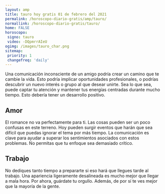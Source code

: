 ```yaml
---
layout: amp
title: tauro hoy gratis 01 de febrero del 2021 
permalink: /horoscopo-diario-gratis/amp/tauro/
normallink: /horoscopo-diario-gratis/tauro/
home: FALSE
horoscopo:
 signo: tauro
 video: -DQpmrrAIeU
ogimg: /images/tauro_char.png
sitemap:
 priority: 1
 changefreq: 'daily'
---
```



Una comunicación inconsciente de un amigo podría crear un camino que te cambie la vida. Esto podría implicar oportunidades profesionales, o podrías descubrir un nuevo interés o grupo al que desear unirte. Sea lo que sea, puede captar tu atención y mantener tus energías centradas durante mucho tiempo. Esto debería tener un desarrollo positivo.

## Amor

El romance no va perfectamente para ti. Las cosas pueden ser un poco confusas en este terreno. Hoy pueden surgir eventos que harán que sea difícil que puedas ignorar el tema por más tiempo. La comunicación es clave para ayudar a superar los sentimientos asociados con estos problemas. No permitas que tu enfoque sea demasiado crítico.

## Trabajo

No dediques tanto tiempo a prepararte si eso hará que llegues tarde al trabajo. Una apariencia ligeramente desalineada es mucho mejor que llegar a mala hora. Por ahora, guárdate tu orgullo. Además, de por sí te ves mejor que la mayoría de la gente.